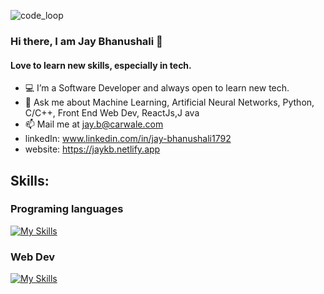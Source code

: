 <img src="https://images.unsplash.com/photo-1564865878688-9a244444042a?q=80&w=2070&auto=format&fit=crop&ixlib=rb-4.0.3&ixid=M3wxMjA3fDB8MHxwaG90by1wYWdlfHx8fGVufDB8fHx8fA%3D%3D" alt="code_loop" border="0"></a>

### Hi there, I am Jay Bhanushali 👋
#### Love to learn new skills, especially in tech.

- 💻 I’m a Software Developer and always open to learn new tech. 
- 💬 Ask me about Machine Learning, Artificial Neural Networks, Python, C/C++, Front End Web Dev, ReactJs,J ava
- 📫 Mail me at jay.b@carwale.com
- linkedIn: www.linkedin.com/in/jay-bhanushali1792
- website: https://jaykb.netlify.app

## Skills:
### Programing languages
[![My Skills](https://skillicons.dev/icons?i=py,c,cpp,js,java,cs,dotnet)](https://skillicons.dev)
### Web Dev
[![My Skills](https://skillicons.dev/icons?i=django,html,css,tailwind,js,react,mongodb,sqlite,bootstrap,git)](https://skillicons.dev)
